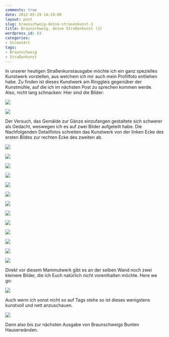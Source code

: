```yaml
---
comments: true
date: 2012-05-29 14:19:00
layout: post
slug: braunschweig-deine-strasenkunst-3
title: Braunschweig, deine Straßenkunst (3)
wordpress_id: 83
categories:
- StreetArt
tags:
- Braunschweig
- Straßenkunst
---
```


In unserer heutigen Straßenkunstausgabe möchte ich ein ganz spezielles Kunstwerk vorstellen, aus welchem ich mir auch mein Profilfoto entliehen habe. Zu finden ist dieses Kunstwerk am Ringgleis gegenüber der Kunstmühle, auf die ich im nächsten Post zu sprechen kommen werde. Also, nicht lang schnacken: Hier sind die Bilder:















[![](http://3.bp.blogspot.com/-RvVAznYwwj0/T8S-FxBmQzI/AAAAAAAAAXc/_5tcOWvEutM/s320/photo.jpg)](http://3.bp.blogspot.com/-RvVAznYwwj0/T8S-FxBmQzI/AAAAAAAAAXc/_5tcOWvEutM/s1600/photo.jpg)







[![](http://1.bp.blogspot.com/-u7jIVkBvJSg/T8S-ZMkDvdI/AAAAAAAAAXg/q1ASRRyXLy4/s320/photo.jpg)](http://1.bp.blogspot.com/-u7jIVkBvJSg/T8S-ZMkDvdI/AAAAAAAAAXg/q1ASRRyXLy4/s1600/photo.jpg)










Der Versuch, das Gemälde zur Gänze einzufangen gestaltete sich schwerer als Gedacht, weswegen ich es auf zwei Bilder aufgeteilt habe. Die Nachfolgenden Detailfotos schreiten das Kunstwerk von der linken Ecke des ersten Bildes zur rechten Ecke des zweiten ab.







[![](http://3.bp.blogspot.com/-Dw5aPaGLc3s/T7qqGxVl3ZI/AAAAAAAAARo/dI09zq0lAKY/s320/DSC04028.JPG)](http://3.bp.blogspot.com/-Dw5aPaGLc3s/T7qqGxVl3ZI/AAAAAAAAARo/dI09zq0lAKY/s1600/DSC04028.JPG)







[![](http://3.bp.blogspot.com/-qLpqUsecWA8/T7qqN-VDxWI/AAAAAAAAANQ/p7VEFIr7E3M/s320/DSC04029.JPG)](http://3.bp.blogspot.com/-qLpqUsecWA8/T7qqN-VDxWI/AAAAAAAAANQ/p7VEFIr7E3M/s1600/DSC04029.JPG)







[![](http://3.bp.blogspot.com/-Ozw_2Y7INlE/T7qpc74s8EI/AAAAAAAAALM/M46dTPbUoUU/s320/DSC04015.JPG)](http://3.bp.blogspot.com/-Ozw_2Y7INlE/T7qpc74s8EI/AAAAAAAAALM/M46dTPbUoUU/s1600/DSC04015.JPG)







[![](http://1.bp.blogspot.com/-jWpE4VfX-Vg/T7qqDDJ7ZQI/AAAAAAAAARk/7U6VpS824Vc/s320/DSC04027.JPG)](http://1.bp.blogspot.com/-jWpE4VfX-Vg/T7qqDDJ7ZQI/AAAAAAAAARk/7U6VpS824Vc/s1600/DSC04027.JPG)







[![](http://3.bp.blogspot.com/-DRplLOUVFoc/T7qpfJNWPtI/AAAAAAAAALU/-FeK5ACTZbs/s320/DSC04016.JPG)](http://3.bp.blogspot.com/-DRplLOUVFoc/T7qpfJNWPtI/AAAAAAAAALU/-FeK5ACTZbs/s1600/DSC04016.JPG)







[![](http://3.bp.blogspot.com/-jK9zoAH4g88/T7qpfHIywgI/AAAAAAAAALY/26DhOG6PVik/s320/DSC04017.JPG)](http://3.bp.blogspot.com/-jK9zoAH4g88/T7qpfHIywgI/AAAAAAAAALY/26DhOG6PVik/s1600/DSC04017.JPG)







[![](http://4.bp.blogspot.com/-eDZBziZC-uY/T7qplr_XCpI/AAAAAAAAALk/2NBw5w05vh0/s320/DSC04018.JPG)](http://4.bp.blogspot.com/-eDZBziZC-uY/T7qplr_XCpI/AAAAAAAAALk/2NBw5w05vh0/s1600/DSC04018.JPG)







[![](http://2.bp.blogspot.com/-d0-W8_fHecQ/T7qqCm5dBkI/AAAAAAAAAMs/bnWsnWpc0Bg/s320/DSC04026.JPG)](http://2.bp.blogspot.com/-d0-W8_fHecQ/T7qqCm5dBkI/AAAAAAAAAMs/bnWsnWpc0Bg/s1600/DSC04026.JPG)







[![](http://1.bp.blogspot.com/-f39CBKPTOXw/T7qp_zn1QwI/AAAAAAAAARg/DRB2uTOgqAg/s320/DSC04025.JPG)](http://1.bp.blogspot.com/-f39CBKPTOXw/T7qp_zn1QwI/AAAAAAAAARg/DRB2uTOgqAg/s1600/DSC04025.JPG)







[![](http://1.bp.blogspot.com/-f4o6kpSlKq0/T7qppmB-gMI/AAAAAAAAALs/4UY7o-26N8I/s320/DSC04019.JPG)](http://1.bp.blogspot.com/-f4o6kpSlKq0/T7qppmB-gMI/AAAAAAAAALs/4UY7o-26N8I/s1600/DSC04019.JPG)







[![](http://3.bp.blogspot.com/-XJ0LVyd9K80/T7qpsllwxuI/AAAAAAAAAL8/7UqJEnlHHVc/s320/DSC04021.JPG)](http://3.bp.blogspot.com/-XJ0LVyd9K80/T7qpsllwxuI/AAAAAAAAAL8/7UqJEnlHHVc/s1600/DSC04021.JPG)







[![](http://4.bp.blogspot.com/-mzmOcSjkqnM/T7qp1b92IeI/AAAAAAAAARc/BChUaX9hnU8/s320/DSC04024.JPG)](http://4.bp.blogspot.com/-mzmOcSjkqnM/T7qp1b92IeI/AAAAAAAAARc/BChUaX9hnU8/s1600/DSC04024.JPG)







[![](http://4.bp.blogspot.com/-OM90RTBevsU/T7qp0sb-lQI/AAAAAAAAAMM/fNTE1gSeE2s/s320/DSC04023.JPG)](http://4.bp.blogspot.com/-OM90RTBevsU/T7qp0sb-lQI/AAAAAAAAAMM/fNTE1gSeE2s/s1600/DSC04023.JPG)







Direkt vor diesem Mammutwerk gibt es an der selben Wand noch zwei kleinere Bilder, die ich Euch natürlich nicht vorenthalten möchte. Here we go:







[![](http://1.bp.blogspot.com/-ZAoQ0_3vPaY/T7qpRnZxZsI/AAAAAAAAAK0/P3n475n3MWY/s320/DSC04012.JPG)](http://1.bp.blogspot.com/-ZAoQ0_3vPaY/T7qpRnZxZsI/AAAAAAAAAK0/P3n475n3MWY/s1600/DSC04012.JPG)







Auch wenn ich sonst nicht so auf Tags stehe so ist dieses wenigstens kunstvoll und nett anzuschauen.







[![](http://4.bp.blogspot.com/-P3j6ikd_sGM/T7qpJ7dgGvI/AAAAAAAAAKs/qitLuL-nG_0/s320/DSC04011.JPG)](http://4.bp.blogspot.com/-P3j6ikd_sGM/T7qpJ7dgGvI/AAAAAAAAAKs/qitLuL-nG_0/s1600/DSC04011.JPG)







Dann also bis zur nächsten Ausgabe von Braunschweigs Bunten Hauserwänden.
